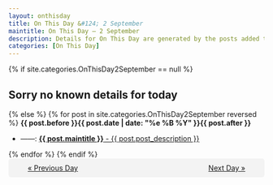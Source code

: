 ```yaml
---
layout: onthisday
title: On This Day &#124; 2 September
maintitle: On This Day — 2 September
description: Details for On This Day are generated by the posts added to the website so the content is subject to changes/updates over time.
categories: [On This Day]
---
```


{% if site.categories.OnThisDay2September == null %}
<h2>Sorry no known details for today</h2>
{% else %}
{% for post in site.categories.OnThisDay2September reversed %}
<strong>{{ post.before }}{{ post.date | date: "%e %B %Y" }}{{ post.after }}</strong>
<ul>
<li> ——: <a class="{{ post.class }}" href="{{ post.url }}"><strong>{{ post.maintitle }}</strong> - {{ post.post_description }}</a></li>
</ul>
{% endfor %}
{% endif %}
<br />
<div style="background-color: #f3f3f3; padding: 10px; border-radius: 5px; text-align: center; display: flex; justify-content: space-evenly;">
<a href="/onthisday/09/09-01">« Previous Day</a>
<span style="visibility:hidden;">[ Visit Leap Year February 29 ]</span>
<a href="/onthisday/09/09-03">Next Day »</a>
</div>
